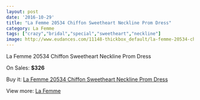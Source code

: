 ```yaml
---
layout: post
date: '2016-10-29'
title: "La Femme 20534 Chiffon Sweetheart Neckline Prom Dress"
category: La Femme
tags: ["crazy","bridal","special","sweetheart","neckline"]
image: http://www.eudances.com/11148-thickbox_default/la-femme-20534-chiffon-sweetheart-neckline-prom-dress.jpg
---
```

La Femme 20534 Chiffon Sweetheart Neckline Prom Dress

On Sales: **$326**
<a href="https://www.eudances.com/en/la-femme/3554-la-femme-20534-chiffon-sweetheart-neckline-prom-dress.html"><amp-img layout="responsive" width="600" height="600" src="//www.eudances.com/11148-thickbox_default/la-femme-20534-chiffon-sweetheart-neckline-prom-dress.jpg" alt="La Femme 20534 Chiffon Sweetheart Neckline Prom Dress 0" /></a>
<a href="https://www.eudances.com/en/la-femme/3554-la-femme-20534-chiffon-sweetheart-neckline-prom-dress.html"><amp-img layout="responsive" width="600" height="600" src="//www.eudances.com/11149-thickbox_default/la-femme-20534-chiffon-sweetheart-neckline-prom-dress.jpg" alt="La Femme 20534 Chiffon Sweetheart Neckline Prom Dress 1" /></a>
<a href="https://www.eudances.com/en/la-femme/3554-la-femme-20534-chiffon-sweetheart-neckline-prom-dress.html"><amp-img layout="responsive" width="600" height="600" src="//www.eudances.com/11150-thickbox_default/la-femme-20534-chiffon-sweetheart-neckline-prom-dress.jpg" alt="La Femme 20534 Chiffon Sweetheart Neckline Prom Dress 2" /></a>

Buy it: [La Femme 20534 Chiffon Sweetheart Neckline Prom Dress](https://www.eudances.com/en/la-femme/3554-la-femme-20534-chiffon-sweetheart-neckline-prom-dress.html "La Femme 20534 Chiffon Sweetheart Neckline Prom Dress")

View more: [La Femme](https://www.eudances.com/en/72-La-Femme "La Femme")